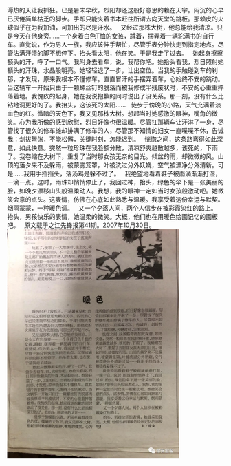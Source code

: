溽热的天让我抓狂。已是暑末早秋，烈阳却还这般好意思的赖在天宇。闷沉的心早已厌倦简单枯乏的脚步。手却只能夹着书本赶往所谓去向天堂的跳板。那赖皮的火球似乎在为我加油，可加出的尽是汗水。
&nbsp;
又经过那株大树，他总能给我清凉。只是今天在他身旁......一个身着白色T恤的女孩，蹲着，摆弄着一辆驼满书的自行车。直觉说，作为男人一族，我应该伸手帮忙，尽管手表分钟快走到指定地点。尽管沾满汗渍的脚不想停下。抬头看太阳，他在笑。于是我走了过去。
&nbsp;
她起身擦擦额头的汗，呼了一口气。我附身去看车，说，我帮你吧。她抬头看我，烈日照射她额头的汗珠，水晶般明亮。她轻轻退了一步，让出空位。当我的手触碰到车的刹那，才发现，原来我根本不懂修车。直直冒汗的手摆弄着车，心始终不安的跳动。当这辆车一开始只由于一颗螺丝钉的脱落而被我修成半残废状时，不安的心重重摔落着地。我愧疚的起身，她在我说抱歉的同时说出了没关系。那一刻，没有什么比钻地洞更好的了。我抬头，这该死的太阳......
&nbsp;
徒步于傍晚的小路，天气充满着淡血色的红。微暗的天色下，我又见那株大树。想起当时她感激的眼神，嘴角的微笑。心为我所做的感到欣慰，烈日好像也很温暖。尽管扛那辆车让汗淋了一身，尽管找了很久的修车摊却排满了修车的人，尽管那不知情的妇女一直喋喋不休，告诫我：剑拔弩张，不能松懈，关键时刻，怎能迟到。
&nbsp;
恍惚之间，这条路弯得如此深意，如此快意。突然一粒珍珠在我脸额分散，清凉舒爽越散越多，该死的，下雨了。我卷缩在大树下，重复了当时那女孩无奈的目光。倾盆的雨，却微微的风。山顶的落夕来不及躲雨，被蒙雾笼罩，叶被洗过分外妖娆，空气被漂净分外清新。可是......我用手挡挡头，落汤鸡是躲不过了。
&nbsp;
我绝望地看着鞋子被雨滴渐渐打湿，一滴一点。这时，雨珠却悄悄停止了，我回过神，抬头，绿色的伞下是一张美丽的脸，如晚夕漂移山头般温柔动人。我想，我的眼神一定如当时女孩般激动吧。她微笑会意的点头。这表情，仿佛在心底如此熟悉与温暖。我享受着这份幸运与默契。烟雨蒙蒙，一种暖色调。
&nbsp;
又一个夕落人间，两个人信步在被彩霞染红的路上。
&nbsp;
抬头，男孩快乐的表情，她温柔的微笑。大概，他们也在用暖色绘画记忆的画板吧。
&nbsp;
原文载于之江先锋报第41期。2007年10月30日。
&nbsp;
<img src="data/article/content/暖色/pic.png" width=400 />

